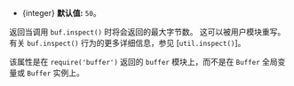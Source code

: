 <!-- YAML
added: v0.5.4
-->

* {integer} **默认值:** `50`。

返回当调用 `buf.inspect()` 时将会返回的最大字节数。 
这可以被用户模块重写。 
有关 `buf.inspect()` 行为的更多详细信息，参见 [`util.inspect()`]。

该属性是在 `require('buffer')` 返回的 `buffer` 模块上，而不是在 `Buffer` 全局变量或 `Buffer` 实例上。

